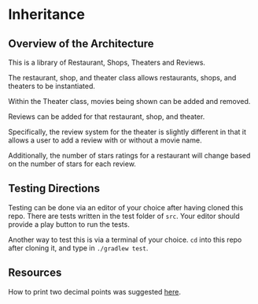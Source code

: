 # Inheritance

## Overview of the Architecture
This is a library of Restaurant, Shops, Theaters and Reviews.

The restaurant, shop, and theater class allows restaurants, shops, and theaters to be instantiated.  

Within the Theater class, movies being shown can be added and removed.

Reviews can be added for that restaurant, shop, and theater.  

Specifically, the review system for the theater is slightly different in that it allows a user to add a review with or without a movie name.

Additionally, the number of stars ratings for a restaurant will change based on the number of stars for each review.


## Testing Directions
Testing can be done via an editor of your choice after having cloned this repo.  There are tests written in the test folder of ```src```.  Your editor should provide a play button to run the tests.

Another way to test this is via a terminal of your choice.  ```cd``` into this repo after cloning it, and type in ```./gradlew test```.

## Resources
How to print two decimal points was suggested [here](https://stackoverflow.com/questions/8819842/best-way-to-format-a-double-value-to-2-decimal-places).

